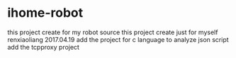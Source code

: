 # ihome-robot
this project create for my robot source
this project create just for myself renxiaoliang 2017.04.19
add the project for c language to analyze json script
add the tcpproxy project
